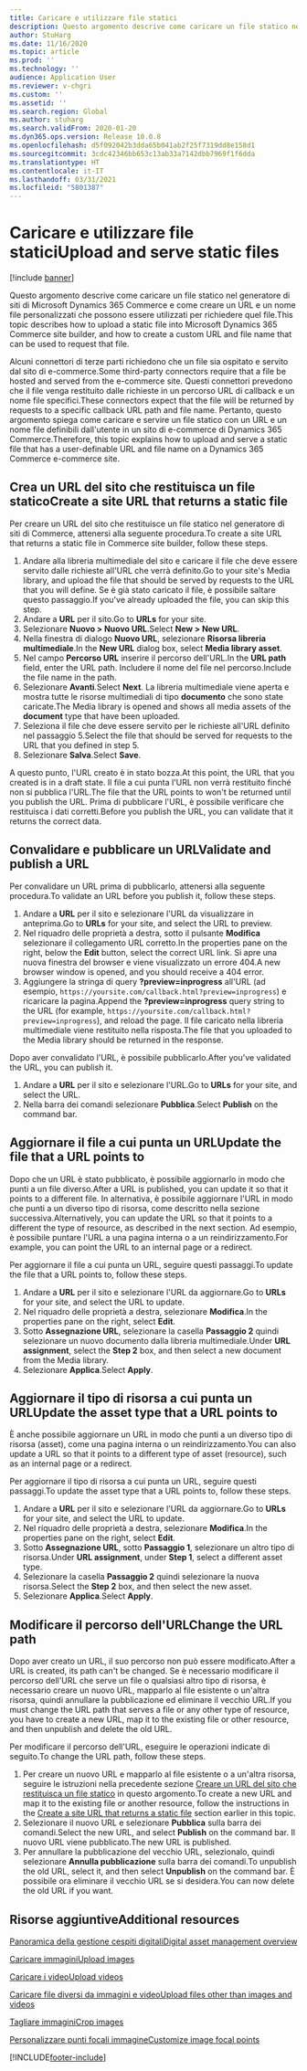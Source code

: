 ```yaml
---
title: Caricare e utilizzare file statici
description: Questo argomento descrive come caricare un file statico nel generatore di siti di Microsoft Dynamics 365 Commerce e come creare un URL e un nome file personalizzati che possono essere utilizzati per richiedere quel file.
author: StuHarg
ms.date: 11/16/2020
ms.topic: article
ms.prod: ''
ms.technology: ''
audience: Application User
ms.reviewer: v-chgri
ms.custom: ''
ms.assetid: ''
ms.search.region: Global
ms.author: stuharg
ms.search.validFrom: 2020-01-20
ms.dyn365.ops.version: Release 10.0.8
ms.openlocfilehash: d5f092042b3dda65b041ab2f25f7319dd8e158d1
ms.sourcegitcommit: 3cdc42346bb653c13ab33a7142dbb7969f1f6dda
ms.translationtype: HT
ms.contentlocale: it-IT
ms.lasthandoff: 03/31/2021
ms.locfileid: "5801387"
---
```

# <a name="upload-and-serve-static-files"></a><span data-ttu-id="48ffb-103">Caricare e utilizzare file statici</span><span class="sxs-lookup"><span data-stu-id="48ffb-103">Upload and serve static files</span></span>

[!include [banner](includes/banner.md)]

<span data-ttu-id="48ffb-104">Questo argomento descrive come caricare un file statico nel generatore di siti di Microsoft Dynamics 365 Commerce e come creare un URL e un nome file personalizzati che possono essere utilizzati per richiedere quel file.</span><span class="sxs-lookup"><span data-stu-id="48ffb-104">This topic describes how to upload a static file into Microsoft Dynamics 365 Commerce site builder, and how to create a custom URL and file name that can be used to request that file.</span></span>

<span data-ttu-id="48ffb-105">Alcuni connettori di terze parti richiedono che un file sia ospitato e servito dal sito di e-commerce.</span><span class="sxs-lookup"><span data-stu-id="48ffb-105">Some third-party connectors require that a file be hosted and served from the e-commerce site.</span></span> <span data-ttu-id="48ffb-106">Questi connettori prevedono che il file venga restituito dalle richieste in un percorso URL di callback e un nome file specifici.</span><span class="sxs-lookup"><span data-stu-id="48ffb-106">These connectors expect that the file will be returned by requests to a specific callback URL path and file name.</span></span> <span data-ttu-id="48ffb-107">Pertanto, questo argomento spiega come caricare e servire un file statico con un URL e un nome file definibili dall'utente in un sito di e-commerce di Dynamics 365 Commerce.</span><span class="sxs-lookup"><span data-stu-id="48ffb-107">Therefore, this topic explains how to upload and serve a static file that has a user-definable URL and file name on a Dynamics 365 Commerce e-commerce site.</span></span>

## <a name="create-a-site-url-that-returns-a-static-file"></a><span data-ttu-id="48ffb-108">Crea un URL del sito che restituisca un file statico</span><span class="sxs-lookup"><span data-stu-id="48ffb-108">Create a site URL that returns a static file</span></span>

<span data-ttu-id="48ffb-109">Per creare un URL del sito che restituisce un file statico nel generatore di siti di Commerce, attenersi alla seguente procedura.</span><span class="sxs-lookup"><span data-stu-id="48ffb-109">To create a site URL that returns a static file in Commerce site builder, follow these steps.</span></span>

1. <span data-ttu-id="48ffb-110">Andare alla libreria multimediale del sito e caricare il file che deve essere servito dalle richieste all'URL che verrà definito.</span><span class="sxs-lookup"><span data-stu-id="48ffb-110">Go to your site's Media library, and upload the file that should be served by requests to the URL that you will define.</span></span> <span data-ttu-id="48ffb-111">Se è già stato caricato il file, è possibile saltare questo passaggio.</span><span class="sxs-lookup"><span data-stu-id="48ffb-111">If you've already uploaded the file, you can skip this step.</span></span>
1. <span data-ttu-id="48ffb-112">Andare a **URL** per il sito.</span><span class="sxs-lookup"><span data-stu-id="48ffb-112">Go to **URLs** for your site.</span></span>
1. <span data-ttu-id="48ffb-113">Selezionare **Nuovo \> Nuovo URL**.</span><span class="sxs-lookup"><span data-stu-id="48ffb-113">Select **New \> New URL**.</span></span>
1. <span data-ttu-id="48ffb-114">Nella finestra di dialogo **Nuovo URL**, selezionare **Risorsa libreria multimediale**.</span><span class="sxs-lookup"><span data-stu-id="48ffb-114">In the **New URL** dialog box, select **Media library asset**.</span></span>
1. <span data-ttu-id="48ffb-115">Nel campo **Percorso URL** inserire il percorso dell'URL.</span><span class="sxs-lookup"><span data-stu-id="48ffb-115">In the **URL path** field, enter the URL path.</span></span> <span data-ttu-id="48ffb-116">Includere il nome del file nel percorso.</span><span class="sxs-lookup"><span data-stu-id="48ffb-116">Include the file name in the path.</span></span>
1. <span data-ttu-id="48ffb-117">Selezionare **Avanti**.</span><span class="sxs-lookup"><span data-stu-id="48ffb-117">Select **Next**.</span></span> <span data-ttu-id="48ffb-118">La libreria multimediale viene aperta e mostra tutte le risorse multimediali di tipo **documento** che sono state caricate.</span><span class="sxs-lookup"><span data-stu-id="48ffb-118">The Media library is opened and shows all media assets of the **document** type that have been uploaded.</span></span>
1. <span data-ttu-id="48ffb-119">Seleziona il file che deve essere servito per le richieste all'URL definito nel passaggio 5.</span><span class="sxs-lookup"><span data-stu-id="48ffb-119">Select the file that should be served for requests to the URL that you defined in step 5.</span></span>
1. <span data-ttu-id="48ffb-120">Selezionare **Salva**.</span><span class="sxs-lookup"><span data-stu-id="48ffb-120">Select **Save**.</span></span>

<span data-ttu-id="48ffb-121">A questo punto, l'URL creato è in stato bozza.</span><span class="sxs-lookup"><span data-stu-id="48ffb-121">At this point, the URL that you created is in a draft state.</span></span> <span data-ttu-id="48ffb-122">Il file a cui punta l'URL non verrà restituito finché non si pubblica l'URL.</span><span class="sxs-lookup"><span data-stu-id="48ffb-122">The file that the URL points to won't be returned until you publish the URL.</span></span> <span data-ttu-id="48ffb-123">Prima di pubblicare l'URL, è possibile verificare che restituisca i dati corretti.</span><span class="sxs-lookup"><span data-stu-id="48ffb-123">Before you publish the URL, you can validate that it returns the correct data.</span></span>

## <a name="validate-and-publish-a-url"></a><span data-ttu-id="48ffb-124">Convalidare e pubblicare un URL</span><span class="sxs-lookup"><span data-stu-id="48ffb-124">Validate and publish a URL</span></span>

<span data-ttu-id="48ffb-125">Per convalidare un URL prima di pubblicarlo, attenersi alla seguente procedura.</span><span class="sxs-lookup"><span data-stu-id="48ffb-125">To validate an URL before you publish it, follow these steps.</span></span>

1. <span data-ttu-id="48ffb-126">Andare a **URL** per il sito e selezionare l'URL da visualizzare in anteprima.</span><span class="sxs-lookup"><span data-stu-id="48ffb-126">Go to **URLs** for your site, and select the URL to preview.</span></span>
2. <span data-ttu-id="48ffb-127">Nel riquadro delle proprietà a destra, sotto il pulsante **Modifica** selezionare il collegamento URL corretto.</span><span class="sxs-lookup"><span data-stu-id="48ffb-127">In the properties pane on the right, below the **Edit** button, select the correct URL link.</span></span> <span data-ttu-id="48ffb-128">Si apre una nuova finestra del browser e viene visualizzato un errore 404.</span><span class="sxs-lookup"><span data-stu-id="48ffb-128">A new browser window is opened, and you should receive a 404 error.</span></span>
3. <span data-ttu-id="48ffb-129">Aggiungere la stringa di query **?preview=inprogress** all'URL (ad esempio, `https://yoursite.com/callback.html?preview=inprogress`) e ricaricare la pagina.</span><span class="sxs-lookup"><span data-stu-id="48ffb-129">Append the **?preview=inprogress** query string to the URL (for example, `https://yoursite.com/callback.html?preview=inprogress`), and reload the page.</span></span> <span data-ttu-id="48ffb-130">Il file caricato nella libreria multimediale viene restituito nella risposta.</span><span class="sxs-lookup"><span data-stu-id="48ffb-130">The file that you uploaded to the Media library should be returned in the response.</span></span>

<span data-ttu-id="48ffb-131">Dopo aver convalidato l'URL, è possibile pubblicarlo.</span><span class="sxs-lookup"><span data-stu-id="48ffb-131">After you've validated the URL, you can publish it.</span></span>

1. <span data-ttu-id="48ffb-132">Andare a **URL** per il sito e selezionare l'URL.</span><span class="sxs-lookup"><span data-stu-id="48ffb-132">Go to **URLs** for your site, and select the URL.</span></span>
2. <span data-ttu-id="48ffb-133">Nella barra dei comandi selezionare **Pubblica**.</span><span class="sxs-lookup"><span data-stu-id="48ffb-133">Select **Publish** on the command bar.</span></span>

## <a name="update-the-file-that-a-url-points-to"></a><span data-ttu-id="48ffb-134">Aggiornare il file a cui punta un URL</span><span class="sxs-lookup"><span data-stu-id="48ffb-134">Update the file that a URL points to</span></span>

<span data-ttu-id="48ffb-135">Dopo che un URL è stato pubblicato, è possibile aggiornarlo in modo che punti a un file diverso.</span><span class="sxs-lookup"><span data-stu-id="48ffb-135">After a URL is published, you can update it so that it points to a different file.</span></span> <span data-ttu-id="48ffb-136">In alternativa, è possibile aggiornare l'URL in modo che punti a un diverso tipo di risorsa, come descritto nella sezione successiva.</span><span class="sxs-lookup"><span data-stu-id="48ffb-136">Alternatively, you can update the URL so that it points to a different the type of resource, as described in the next section.</span></span> <span data-ttu-id="48ffb-137">Ad esempio, è possibile puntare l'URL a una pagina interna o a un reindirizzamento.</span><span class="sxs-lookup"><span data-stu-id="48ffb-137">For example, you can point the URL to an internal page or a redirect.</span></span>

<span data-ttu-id="48ffb-138">Per aggiornare il file a cui punta un URL, seguire questi passaggi.</span><span class="sxs-lookup"><span data-stu-id="48ffb-138">To update the file that a URL points to, follow these steps.</span></span>

1. <span data-ttu-id="48ffb-139">Andare a **URL** per il sito e selezionare l'URL da aggiornare.</span><span class="sxs-lookup"><span data-stu-id="48ffb-139">Go to **URLs** for your site, and select the URL to update.</span></span>
1. <span data-ttu-id="48ffb-140">Nel riquadro delle proprietà a destra, selezionare **Modifica**.</span><span class="sxs-lookup"><span data-stu-id="48ffb-140">In the properties pane on the right, select **Edit**.</span></span>
1. <span data-ttu-id="48ffb-141">Sotto **Assegnazione URL**, selezionare la casella **Passaggio 2** quindi selezionare un nuovo documento dalla libreria multimediale.</span><span class="sxs-lookup"><span data-stu-id="48ffb-141">Under **URL assignment**, select the **Step 2** box, and then select a new document from the Media library.</span></span>
1. <span data-ttu-id="48ffb-142">Selezionare **Applica**.</span><span class="sxs-lookup"><span data-stu-id="48ffb-142">Select **Apply**.</span></span>

## <a name="update-the-asset-type-that-a-url-points-to"></a><span data-ttu-id="48ffb-143">Aggiornare il tipo di risorsa a cui punta un URL</span><span class="sxs-lookup"><span data-stu-id="48ffb-143">Update the asset type that a URL points to</span></span>

<span data-ttu-id="48ffb-144">È anche possibile aggiornare un URL in modo che punti a un diverso tipo di risorsa (asset), come una pagina interna o un reindirizzamento.</span><span class="sxs-lookup"><span data-stu-id="48ffb-144">You can also update a URL so that it points to a different type of asset (resource), such as an internal page or a redirect.</span></span>

<span data-ttu-id="48ffb-145">Per aggiornare il tipo di risorsa a cui punta un URL, seguire questi passaggi.</span><span class="sxs-lookup"><span data-stu-id="48ffb-145">To update the asset type that a URL points to, follow these steps.</span></span>

1. <span data-ttu-id="48ffb-146">Andare a **URL** per il sito e selezionare l'URL da aggiornare.</span><span class="sxs-lookup"><span data-stu-id="48ffb-146">Go to **URLs** for your site, and select the URL to update.</span></span>
1. <span data-ttu-id="48ffb-147">Nel riquadro delle proprietà a destra, selezionare **Modifica**.</span><span class="sxs-lookup"><span data-stu-id="48ffb-147">In the properties pane on the right, select **Edit**.</span></span>
1. <span data-ttu-id="48ffb-148">Sotto **Assegnazione URL**, sotto **Passaggio 1**, selezionare un altro tipo di risorsa.</span><span class="sxs-lookup"><span data-stu-id="48ffb-148">Under **URL assignment**, under **Step 1**, select a different asset type.</span></span>
1. <span data-ttu-id="48ffb-149">Selezionare la casella **Passaggio 2** quindi selezionare la nuova risorsa.</span><span class="sxs-lookup"><span data-stu-id="48ffb-149">Select the **Step 2** box, and then select the new asset.</span></span>
1. <span data-ttu-id="48ffb-150">Selezionare **Applica**.</span><span class="sxs-lookup"><span data-stu-id="48ffb-150">Select **Apply**.</span></span>

## <a name="change-the-url-path"></a><span data-ttu-id="48ffb-151">Modificare il percorso dell'URL</span><span class="sxs-lookup"><span data-stu-id="48ffb-151">Change the URL path</span></span>

<span data-ttu-id="48ffb-152">Dopo aver creato un URL, il suo percorso non può essere modificato.</span><span class="sxs-lookup"><span data-stu-id="48ffb-152">After a URL is created, its path can't be changed.</span></span> <span data-ttu-id="48ffb-153">Se è necessario modificare il percorso dell'URL che serve un file o qualsiasi altro tipo di risorsa, è necessario creare un nuovo URL, mapparlo al file esistente o un'altra risorsa, quindi annullare la pubblicazione ed eliminare il vecchio URL.</span><span class="sxs-lookup"><span data-stu-id="48ffb-153">If you must change the URL path that serves a file or any other type of resource, you have to create a new URL, map it to the existing file or other resource, and then unpublish and delete the old URL.</span></span>

<span data-ttu-id="48ffb-154">Per modificare il percorso dell'URL, eseguire le operazioni indicate di seguito.</span><span class="sxs-lookup"><span data-stu-id="48ffb-154">To change the URL path, follow these steps.</span></span>

1. <span data-ttu-id="48ffb-155">Per creare un nuovo URL e mapparlo al file esistente o a un'altra risorsa, seguire le istruzioni nella precedente sezione [Creare un URL del sito che restituisca un file statico](#create-a-site-url-that-returns-a-static-file) in questo argomento.</span><span class="sxs-lookup"><span data-stu-id="48ffb-155">To create a new URL and map it to the existing file or another resource, follow the instructions in the [Create a site URL that returns a static file](#create-a-site-url-that-returns-a-static-file) section earlier in this topic.</span></span>
1. <span data-ttu-id="48ffb-156">Selezionare il nuovo URL e selezionare **Pubblica** sulla barra dei comandi.</span><span class="sxs-lookup"><span data-stu-id="48ffb-156">Select the new URL, and select **Publish** on the command bar.</span></span> <span data-ttu-id="48ffb-157">Il nuovo URL viene pubblicato.</span><span class="sxs-lookup"><span data-stu-id="48ffb-157">The new URL is published.</span></span>
1. <span data-ttu-id="48ffb-158">Per annullare la pubblicazione del vecchio URL, selezionalo, quindi selezionare **Annulla pubblicazione** sulla barra dei comandi.</span><span class="sxs-lookup"><span data-stu-id="48ffb-158">To unpublish the old URL, select it, and then select **Unpublish** on the command bar.</span></span> <span data-ttu-id="48ffb-159">È possibile ora eliminare il vecchio URL se si desidera.</span><span class="sxs-lookup"><span data-stu-id="48ffb-159">You can now delete the old URL if you want.</span></span>

## <a name="additional-resources"></a><span data-ttu-id="48ffb-160">Risorse aggiuntive</span><span class="sxs-lookup"><span data-stu-id="48ffb-160">Additional resources</span></span>

[<span data-ttu-id="48ffb-161">Panoramica della gestione cespiti digitali</span><span class="sxs-lookup"><span data-stu-id="48ffb-161">Digital asset management overview</span></span>](dam-overview.md)

[<span data-ttu-id="48ffb-162">Caricare immagini</span><span class="sxs-lookup"><span data-stu-id="48ffb-162">Upload images</span></span>](dam-upload-images.md)

[<span data-ttu-id="48ffb-163">Caricare i video</span><span class="sxs-lookup"><span data-stu-id="48ffb-163">Upload videos</span></span>](dam-upload-video.md)

[<span data-ttu-id="48ffb-164">Caricare file diversi da immagini e video</span><span class="sxs-lookup"><span data-stu-id="48ffb-164">Upload files other than images and videos</span></span>](dam-upload-files.md)

[<span data-ttu-id="48ffb-165">Tagliare immagini</span><span class="sxs-lookup"><span data-stu-id="48ffb-165">Crop images</span></span>](dam-crop-images.md)

[<span data-ttu-id="48ffb-166">Personalizzare punti focali immagine</span><span class="sxs-lookup"><span data-stu-id="48ffb-166">Customize image focal points</span></span>](dam-custom-focal-point.md)


[!INCLUDE[footer-include](../includes/footer-banner.md)]